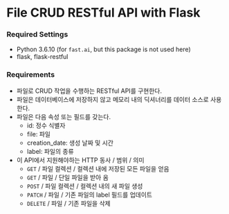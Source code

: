 # File CRUD RESTful API with Flask



### Required Settings

- Python 3.6.10 (for `fast.ai`, but this package is not used here)
- flask, flask-restful



### Requirements

- 파일로  CRUD 작업을 수행하는  RESTful API를 구현한다.
-  파일은 데이터베이스에 저장하지 않고 메모리 내의 딕셔너리를 데이터 소스로 사용한다.
- 파일은 다음 속성 또는 필드를 갖는다.
  -  id: 정수 식별자
  -  file: 파일
  -  creation_date: 생성 날짜 및 시간
  -  label: 파일의 종류
- 이 API에서 지원해야하는 HTTP 동사 / 범위 / 의미
  - `GET` / 파일 컬렉션 / 컬렉션 내에 저장된 모든 파일을 얻음
  - `GET` / 파일 / 단일 파일을 받아 옴
  - `POST` / 파일 컬렉션 / 컬렉션 내의 새 파일 생성
  - `PATCH` / 파일 / 기존 파일의 label 필드를 업데이트
  - `DELETE` / 파일 / 기존 파일을 삭제

